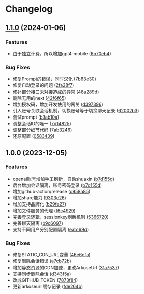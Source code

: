 # Changelog

## [1.1.0](https://github.com/liuhuapiaoyuan/chatgpt-mirror-server/compare/v1.0.0...v1.1.0) (2024-01-06)


### Features

* 由于独立计费，所以增加gpt4-mobile ([6b70eb4](https://github.com/liuhuapiaoyuan/chatgpt-mirror-server/commit/6b70eb4cf4b0b1a99d4e0bd1b938641af8613ba3))


### Bug Fixes

* 修复Prompt的错误，同时汉化 ([7b63e30](https://github.com/liuhuapiaoyuan/chatgpt-mirror-server/commit/7b63e30ffd3d4ab9b100011f68dee56979287b02))
* 修复自动登录的问题 ([2fa28f7](https://github.com/liuhuapiaoyuan/chatgpt-mirror-server/commit/2fa28f70a6de71a953e74db0d817801d128183cb))
* 修补部分接口未对接造成的异常 ([48a289d](https://github.com/liuhuapiaoyuan/chatgpt-mirror-server/commit/48a289d2a8a84fc71141027e9e57ad31df0f8e19))
* 删除无用的next ([42f6f65](https://github.com/liuhuapiaoyuan/chatgpt-mirror-server/commit/42f6f6579b1ccd67ed13c323198b3592fde31b30))
* 增加授权码，增加开发使用的网关 ([d397396](https://github.com/liuhuapiaoyuan/chatgpt-mirror-server/commit/d3973966d90338d8979e6e8cd28d3ad2ff1951ca))
* 引入账号关联会话机制，切换账号等于切换聊天记录 ([62002b3](https://github.com/liuhuapiaoyuan/chatgpt-mirror-server/commit/62002b3f4a6bc4896f51debd31fa0ba97278b86d))
* 测试prompt ([b9ab10a](https://github.com/liuhuapiaoyuan/chatgpt-mirror-server/commit/b9ab10a46d9d2495b2e6d308b9e191e911439f77))
* 调整会话ID的唯一 ([7d14825](https://github.com/liuhuapiaoyuan/chatgpt-mirror-server/commit/7d148252c41dc278203d2b3e7f2a30a55e6281e2))
* 调整部分细节代码 ([7ab3246](https://github.com/liuhuapiaoyuan/chatgpt-mirror-server/commit/7ab32464b760f3793b83df5076f11e25122a0d27))
* 还原配置 ([0583439](https://github.com/liuhuapiaoyuan/chatgpt-mirror-server/commit/0583439665dae4f5447dd6db6af6e8df3aae6bd4))

## 1.0.0 (2023-12-05)


### Features

* openai账号增加手工刷新，自动shuaxin ([b7d155d](https://github.com/liuhuapiaoyuan/chatgpt-mirror-server/commit/b7d155d4744f571bfa4b7ede511ff3d1a4eda1b2))
* 后台增加会话隔离，账号密码登录 ([b7d155d](https://github.com/liuhuapiaoyuan/chatgpt-mirror-server/commit/b7d155d4744f571bfa4b7ede511ff3d1a4eda1b2))
* 增加github-action/release ([d958a85](https://github.com/liuhuapiaoyuan/chatgpt-mirror-server/commit/d958a85e878c179001345f38fb8d9fdf962e221a))
* 增加share能力 ([9303c26](https://github.com/liuhuapiaoyuan/chatgpt-mirror-server/commit/9303c26e8916faea58f2695c01e6c667a5c770d7))
* 增加支持品牌化 ([b29fe27](https://github.com/liuhuapiaoyuan/chatgpt-mirror-server/commit/b29fe2765fc36f08345bf0f708cbdc4d8b9ef6f8))
* 增加文件服务的代理 ([f6c4929](https://github.com/liuhuapiaoyuan/chatgpt-mirror-server/commit/f6c4929d0169a1d9a51b1ce0f02f150ade06c6ef))
* 完善登录逻辑，sessionkey刷新机制 ([5366720](https://github.com/liuhuapiaoyuan/chatgpt-mirror-server/commit/5366720a6f2ba7aad32cb16cefd728be5347d017))
* 完善聊天隔离 ([b9c6097](https://github.com/liuhuapiaoyuan/chatgpt-mirror-server/commit/b9c609729c5e5f3ee912e09543f6a3861492d529))
* 支持不同用户分别配置隔离 ([eab169d](https://github.com/liuhuapiaoyuan/chatgpt-mirror-server/commit/eab169d5ca72b5eecf002562e5afbaa4dd639e82))


### Bug Fixes

* 修复STATIC_CDN_URL变量 ([46e6efa](https://github.com/liuhuapiaoyuan/chatgpt-mirror-server/commit/46e6efa31dcd634275a833e6011836539be0fa57))
* 修复删除会话错误 ([a7cb72b](https://github.com/liuhuapiaoyuan/chatgpt-mirror-server/commit/a7cb72b6fe27d0c389ab335f5d04cc0e4c67b1b7))
* 增加静态资源的CDN加速，更改ArkoseUrl ([31a7537](https://github.com/liuhuapiaoyuan/chatgpt-mirror-server/commit/31a75376ed05d22456078f4b1a99e10e1a514454))
* 支持同步删除会话 ([d343f5a](https://github.com/liuhuapiaoyuan/chatgpt-mirror-server/commit/d343f5a1caaacfd508ea45b1098afd8c98eeadfe))
* 改成GITHUB_TOKEN ([7873f84](https://github.com/liuhuapiaoyuan/chatgpt-mirror-server/commit/7873f84d7d3d227e6b61ebeef7b54394a655678e))
* 更新arkoseurl 缓存记录 ([fde264b](https://github.com/liuhuapiaoyuan/chatgpt-mirror-server/commit/fde264b0d12d14fe9831a9725c9d7c1624d43973))
